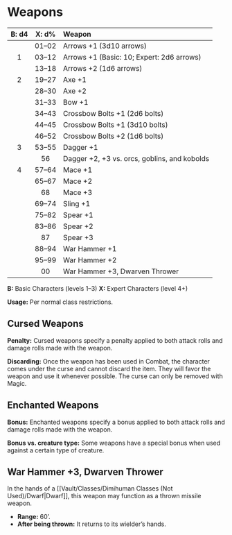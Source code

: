 # Weapons

| B: d4 | X: d% | Weapon                                       |
| :---: | :---: | :------------------------------------------- |
|       | 01–02 | Arrows +1 (3d10 arrows)                      |
|   1   | 03–12 | Arrows +1 (Basic: 10; Expert: 2d6 arrows)    |
|       | 13–18 | Arrows +2 (1d6 arrows)                       |
|   2   | 19–27 | Axe +1                                       |
|       | 28–30 | Axe +2                                       |
|       | 31–33 | Bow +1                                       |
|       | 34–43 | Crossbow Bolts +1 (2d6 bolts)                |
|       | 44–45 | Crossbow Bolts +1 (3d10 bolts)               |
|       | 46–52 | Crossbow Bolts +2 (1d6 bolts)                |
|   3   | 53–55 | Dagger +1                                    |
|       |  56   | Dagger +2, +3 vs. orcs, goblins, and kobolds |
|   4   | 57–64 | Mace +1                                      |
|       | 65–67 | Mace +2                                      |
|       |  68   | Mace +3                                      |
|       | 69–74 | Sling +1                                     |
|       | 75–82 | Spear +1                                     |
|       | 83–86 | Spear +2                                     |
|       |  87   | Spear +3                                     |
|       | 88–94 | War Hammer +1                                |
|       | 95–99 | War Hammer +2                                |
|       |  00   | War Hammer +3, Dwarven Thrower               |

**B:** Basic Characters (levels 1–3)
**X:** Expert Characters (level 4+)

**Usage:** Per normal class restrictions.

## Cursed Weapons

**Penalty:** Cursed weapons specify a penalty applied to both attack rolls and damage rolls made with the weapon.

**Discarding:** Once the weapon has been used in Combat, the character comes under the curse and cannot discard the item. They will favor the weapon and use it whenever possible. The curse can only be removed with Magic.

## Enchanted Weapons

**Bonus:** Enchanted weapons specify a bonus applied to both attack rolls and damage rolls made with the weapon.

**Bonus vs. creature type:** Some weapons have a special bonus when used against a certain type of creature.

## War Hammer +3, Dwarven Thrower

In the hands of a [[Vault/Classes/Dimihuman Classes (Not Used)/Dwarf|Dwarf]], this weapon may function as a thrown missile weapon.

- **Range:** 60’.
- **After being thrown:** It returns to its wielder’s hands.